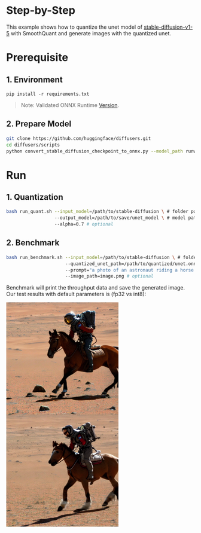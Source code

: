 Step-by-Step
============

This example shows how to quantize the unet model of [stable-diffusion-v1-5](https://huggingface.co/runwayml/stable-diffusion-v1-5) with SmoothQuant and generate images with the quantized unet.

# Prerequisite

## 1. Environment
```shell
pip install -r requirements.txt
```
> Note: Validated ONNX Runtime [Version](/docs/installation_guide.md#validated-software-environment).

## 2. Prepare Model


```bash
git clone https://github.com/huggingface/diffusers.git
cd diffusers/scripts
python convert_stable_diffusion_checkpoint_to_onnx.py --model_path runwayml/stable-diffusion-v1-5 --output_path stable-diffusion
```

# Run

## 1. Quantization

```bash
bash run_quant.sh --input_model=/path/to/stable-diffusion \ # folder path of stable-diffusion
                  --output_model=/path/to/save/unet_model \ # model path as *.onnx
                  --alpha=0.7 # optional
```

## 2. Benchmark

```bash
bash run_benchmark.sh --input_model=/path/to/stable-diffusion \ # folder path of stable-diffusion
                      --quantized_unet_path=/path/to/quantized/unet.onnx \ # optional, run fp32 model if not provided
                      --prompt="a photo of an astronaut riding a horse on mars" \ # optional
                      --image_path=image.png # optional
```

Benchmark will print the throughput data and save the generated image.
Our test results with default parameters is (fp32 vs int8):
<p float="left">
  <img src="./imgs/fp32.png" width = "300" height = "300" alt="fp32" align=center />
  <img src="./imgs/int8.png" width = "300" height = "300" alt="int8" align=center />
</p>
